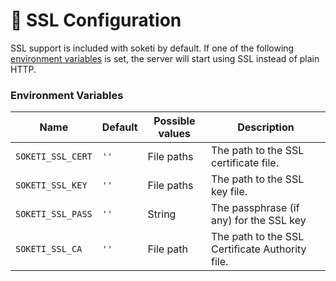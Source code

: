 # 🔐 SSL Configuration

SSL support is included with soketi by default. If one of the following [environment variables](environment-variables.md) is set, the server will start using SSL instead of plain HTTP.

### Environment Variables

| Name              | Default | Possible values | Description                                     |
| ----------------- | ------- | --------------- | ----------------------------------------------- |
| `SOKETI_SSL_CERT` | `''`    | File paths      | The path to the SSL certificate file.           |
| `SOKETI_SSL_KEY`  | `''`    | File paths      | The path to the SSL key file.                   |
| `SOKETI_SSL_PASS` | `''`    | String          | The passphrase (if any) for the SSL key         |
| `SOKETI_SSL_CA`   | `''`    | File path       | The path to the SSL Certificate Authority file. |
